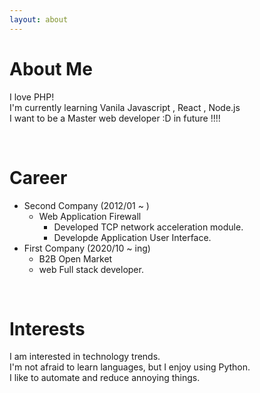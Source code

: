 ```yaml
---
layout: about 
---
```


# About Me
I love PHP!  
I'm currently learning Vanila Javascript , React , Node.js <br/>
I want to be a Master web developer :D in future !!!!  

<br/>

# Career
* Second Company (2012/01 ~ )
  * Web Application Firewall
    * Developed TCP network acceleration module.
    * Developde Application User Interface.
* First Company (2020/10 ~ ing)
  * B2B Open Market
  * web Full stack developer.

<br/>

# Interests
I am interested in technology trends.  
I'm not afraid to learn languages, but I enjoy using Python.  
I like to automate and reduce annoying things.  
